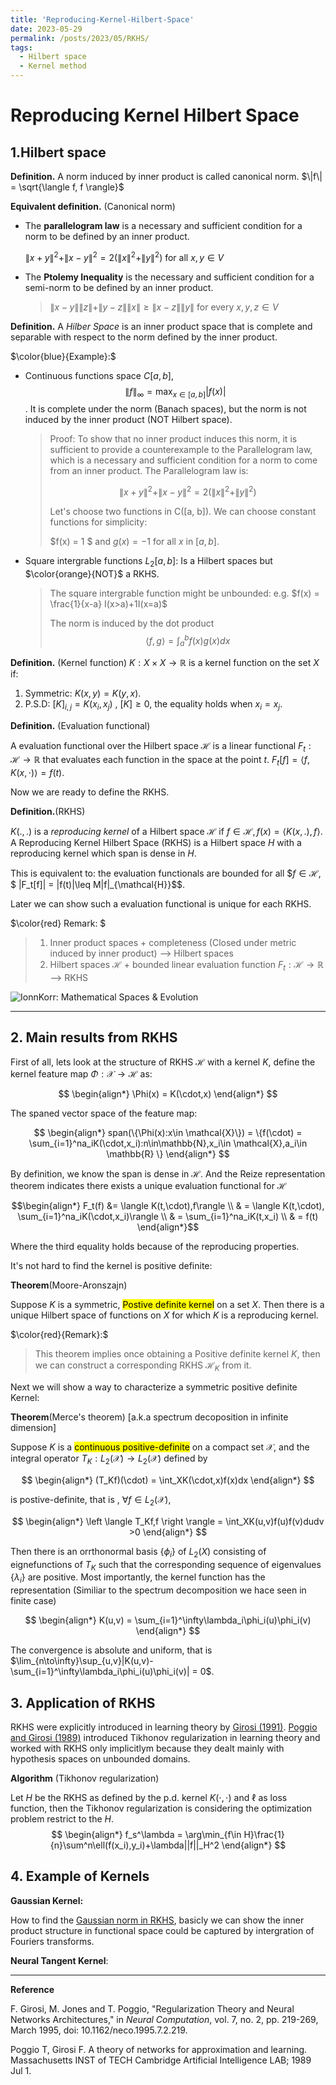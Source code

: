 ```yaml
---
title: 'Reproducing-Kernel-Hilbert-Space'
date: 2023-05-29
permalink: /posts/2023/05/RKHS/
tags:
  - Hilbert space
  - Kernel method
---
```



# Reproducing Kernel Hilbert Space


## 1.Hilbert space

**Definition.** A norm induced by inner product is called canonical norm. $\|f\| = \sqrt{\langle f, f \rangle}$

**Equivalent definition.** (Canonical norm)

* The __parallelogram law__ is a necessary and sufficient condition for a norm to be defined by an inner product.

  $\|x + y\|^2 + \|x - y\|^2 = 2(\|x\|^2 + \|y\|^2)$ for all $x, y \in V$

* The __Ptolemy Inequality__ is the necessary and sufficient condition for a semi-norm to be defined by an inner product.

  >$\|x-y\|\|z\|+\|y-z\|\|x\| \geq \|x-z\|\|y\|$ for every $x,y,z \in V$ 

**Definition.** A _Hilber Space_ is  an inner product space that is complete and separable with respect to the norm defined by the inner product.

$\color{blue}{Example}:$

* Continuous functions space $C[a,b]$, $$\|f\|_{\infty} = \max_{x\in[a,b]} |f(x)|$$. It is complete under the norm (Banach spaces), but the norm is not induced by the inner product (NOT Hilbert space). 

  > Proof: To show that no inner product induces this norm, it is sufficient to provide a counterexample to the Parallelogram law, which is a necessary and sufficient condition for a norm to come from an inner product. The Parallelogram law is:
  >
  > $$
  > \|x + y\|^2 + \|x - y\|^2 = 2(\|x\|^2 + \|y\|^2)
  > $$
  >
  > Let's choose two functions in C([a, b]). We can choose constant functions for simplicity:
  >
  > $f(x) = 1 $ and $g(x) = -1$ for all $x$ in $[a, b]$.

* Square intergrable functions $L_2[a,b]$: Is a Hilbert spaces but $\color{orange}{NOT}$  a RKHS.

  > The square intergrable function might be unbounded: e.g. $f(x) = \frac{1}{x-a} I(x>a)+1I(x=a)$ 
  >
  > The norm is induced by the dot product
  > $$
  > \langle f,g\rangle = \int_a^bf(x)g(x)dx
  > $$
  >

**Definition.** (Kernel function) $K: X\times X\to \mathbb{R}$ is a kernel function on the set $X$ if: 

1. Symmetric: $K(x,y) =K(y,x)$.
2. P.S.D: $[K]_{i,j} = K(x_i,x_j)$ , $[K]\geq 0$, the equality holds when $x_i = x_j$.

**Definition.** (Evaluation functional) 

A evaluation functional over the Hilbert space $\mathcal{H}$ is a linear functional $F_t:\mathcal{H}\to \mathbb{R}$ that evaluates each function in the space at the point $t$. $F_t[f] = \langle f, K(x,\cdot)\rangle = f(t)$.

Now we are ready to define the RKHS.

**Definition.**(RKHS)

 $K(.,.)$ is a _reproducing kernel_ of a Hilbert space $\mathcal{H}$ if $f\in\mathcal{H}, f(x) = \langle K(x,.),f\rangle$. A Reproducing Kernel Hilbert Space (RKHS) is a Hilbert space $H$ with a reproducing kernel which span is dense in $H$. 

 This is equivalent to: the evaluation functionals are bounded for all $$f\in \mathcal{H}$, $ |F_t[f]| = |f(t)|\leq M\|f\|_{\mathcal{H}}$$.

Later we can show such a evaluation functional is unique for each RKHS.

$\color{red} Remark: $

>1. Inner product spaces + completeness (Closed under metric induced by inner product) --> Hilbert spaces 
>2. Hilbert spaces $\mathcal{H}$ + bounded linear evaluation function $F_t: \mathcal{H} \to \mathbb{R}$ --> RKHS

![IonnKorr: Mathematical Spaces & Evolution](https://1.bp.blogspot.com/-y0GJf0DBfW8/X2nqmNhhL7I/AAAAAAAAHFA/os6YEzTsaTsgKmUi_g_4t4dCfJUoZg6YQCLcBGAsYHQ/s1469/Spaces-Hilbert-01-goog.jpg)

----

## 2. Main results from RKHS

First of all, lets look at the structure of RKHS $\mathcal{H}$ with a kernel $K$, define the kernel feature map $\Phi: \mathcal{X}\to \mathcal{H}$ as:

$$
\begin{align*}
\Phi(x) = K(\cdot,x)
\end{align*}
$$

The spaned vector space of the feature map:

$$
\begin{align*}
span(\{\Phi(x):x\in \mathcal{X}\}) = \{f(\cdot) = \sum_{i=1}^na_iK(\cdot,x_i):n\in\mathbb{N},x_i\in \mathcal{X},a_i\in \mathbb{R} \}
\end{align*}
$$

By definition, we know the span is dense in $\mathcal{H}$. And the Reize representation theorem indicates there exists a unique evaluation functional for $\mathcal{H}$

$$\begin{align*}
F_t(f) &= \langle K(t,\cdot),f\rangle \\
& = \langle K(t,\cdot), \sum_{i=1}^na_iK(\cdot,x_i)\rangle  \\
& = \sum_{i=1}^na_iK(t,x_i) \\
& = f(t)
\end{align*}$$

Where the third equality holds because of the reproducing properties.

It's not hard to find the kernel is positive definite:

**Theorem**(Moore-Aronszajn)

Suppose $K$ is a symmetric, <mark>Postive definite kernel</mark> on a set $X$. Then there is a unique Hilbert space of functions on $X$ for which $K$ is a reproducing kernel.

$\color{red}{Remark}:$ 

> This theorem implies once obtaining a Positive definite kernel $K$, then we can construct a corresponding RKHS $\mathcal{H}_K$ from it. 

Next we will show a way to characterize a symmetric positive definite Kernel:

**Theorem**(Merce's theorem) [a.k.a spectrum decoposition in infinite dimension]

Suppose $K$ is a <mark>continuous positive-definite</mark> on a compact set $\mathcal{X}$, and the integral operator $T_K:L_2(\mathcal{X})\to L_2(\mathcal{X})$ defined by

$$
\begin{align*}
(T_Kf)(\cdot) = \int_XK(\cdot,x)f(x)dx
\end{align*}
$$

is postive-definite, that is , $\forall f\in L_2(\mathcal{X})$,

$$
\begin{align*}
\left \langle T_Kf,f \right \rangle = \int_XK(u,v)f(u)f(v)dudv >0
\end{align*}
$$

Then there is an orrthonormal basis $\{\phi_i\}$ of $L_2(X)$ consisting of eignefunctions of $T_K$ such that the corresponding sequence of eigenvalues $\{\lambda_i\}$ are positive. Most importantly, the kernel function has the representation (Similiar to the spectrum decomposition we hace seen in finite case)

$$
\begin{align*}
K(u,v) = \sum_{i=1}^\infty\lambda_i\phi_i(u)\phi_i(v)
\end{align*}
$$

The convergence is absolute and uniform, that is $\lim_{n\to\infty}\sup_{u,v}|K(u,v)-\sum_{i=1}^\infty\lambda_i\phi_i(u)\phi_i(v)| = 0$.

## 3. Application of RKHS

RKHS were explicitly introduced in learning theory by [Girosi (1991)](https://ieeexplore.ieee.org/abstract/document/6796297). [Poggio and Girosi (1989)](https://apps.dtic.mil/sti/citations/ADA212359) introduced Tikhonov regularization in learning theory and worked with RKHS only implicitlym because they dealt mainly with hypothesis spaces on unbounded domains. 

**Algorithm** (Tikhonov regularization)

Let $H$ be the RKHS as defined by the p.d. kernel $K(\cdot,\cdot)$ and $\ell$ as loss function, then the Tikhonov regularization is considering the optimization problem restrict to the $H$.
$$
\begin{align*}
f_s^\lambda = \arg\min_{f\in H}\frac{1}{n}\sum^n\ell(f(x_i),y_i)+\lambda||f||_H^2
\end{align*}
$$


## 4. Example of Kernels

**Gaussian Kernel:**

How to find the [Gaussian norm in RKHS](https://stats.stackexchange.com/questions/372876/rkhs-norm-and-fourier-transform-link#:~:text=The%20RKHS%20corresponding%20to%20this%20kernel%2C%20denoted%20H,i%20%E2%88%92%20x%20j%20‖%202%20σ%202%29.), basicly we can show the inner product structure in functional space could be captured by intergration of Fouriers transforms. 

**Neural Tangent Kernel**:



----

**Reference**

F. Girosi, M. Jones and T. Poggio, "Regularization Theory and Neural Networks Architectures," in *Neural Computation*, vol. 7, no. 2, pp. 219-269, March 1995, doi: 10.1162/neco.1995.7.2.219.

Poggio T, Girosi F. A theory of networks for approximation and learning. Massachusetts INST of TECH Cambridge Artificial Intelligence LAB; 1989 Jul 1.


